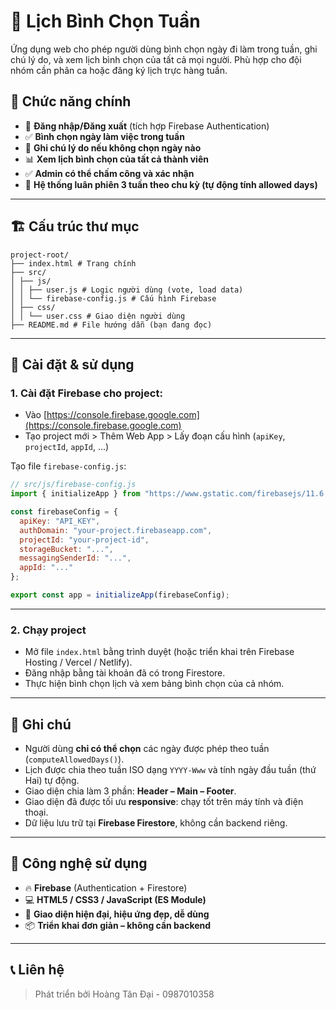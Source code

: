 # 📅 Lịch Bình Chọn Tuần

Ứng dụng web cho phép người dùng bình chọn ngày đi làm trong tuần, ghi chú lý do, và xem lịch bình chọn của tất cả mọi người. Phù hợp cho đội nhóm cần phân ca hoặc đăng ký lịch trực hàng tuần.

## 🚀 Chức năng chính

- 👤 **Đăng nhập/Đăng xuất** (tích hợp Firebase Authentication)
- ✅ **Bình chọn ngày làm việc trong tuần**
- 📝 **Ghi chú lý do nếu không chọn ngày nào**
- 📊 **Xem lịch bình chọn của tất cả thành viên**
- ✅ **Admin có thể chấm công và xác nhận**
- 🔁 **Hệ thống luân phiên 3 tuần theo chu kỳ (tự động tính allowed days)**

---

## 🏗️ Cấu trúc thư mục

```
project-root/
├── index.html # Trang chính
├── src/
│ ├── js/
│ │ ├── user.js # Logic người dùng (vote, load data)
│ │ └── firebase-config.js # Cấu hình Firebase
│ ├── css/
│ │ └── user.css # Giao diện người dùng
├── README.md # File hướng dẫn (bạn đang đọc)
```

---

## 🔧 Cài đặt & sử dụng

### 1. Cài đặt Firebase cho project:
- Vào [https://console.firebase.google.com](https://console.firebase.google.com)
- Tạo project mới > Thêm Web App > Lấy đoạn cấu hình (`apiKey`, `projectId`, `appId`, ...)

Tạo file `firebase-config.js`:

```js
// src/js/firebase-config.js
import { initializeApp } from "https://www.gstatic.com/firebasejs/11.6.0/firebase-app.js";

const firebaseConfig = {
  apiKey: "API_KEY",
  authDomain: "your-project.firebaseapp.com",
  projectId: "your-project-id",
  storageBucket: "...",
  messagingSenderId: "...",
  appId: "..."
};

export const app = initializeApp(firebaseConfig);
```

---

### 2. Chạy project
- Mở file `index.html` bằng trình duyệt (hoặc triển khai trên Firebase Hosting / Vercel / Netlify).
- Đăng nhập bằng tài khoản đã có trong Firestore.
- Thực hiện bình chọn lịch và xem bảng bình chọn của cả nhóm.

---

## 📌 Ghi chú

- Người dùng **chỉ có thể chọn** các ngày được phép theo tuần (`computeAllowedDays()`).
- Lịch được chia theo tuần ISO dạng `YYYY-Www` và tính ngày đầu tuần (thứ Hai) tự động.
- Giao diện chia làm 3 phần: **Header – Main – Footer**.
- Giao diện đã được tối ưu **responsive**: chạy tốt trên máy tính và điện thoại.
- Dữ liệu lưu trữ tại **Firebase Firestore**, không cần backend riêng.

---

## 🧰 Công nghệ sử dụng

- 🔥 **Firebase** (Authentication + Firestore)
- 💻 **HTML5 / CSS3 / JavaScript (ES Module)**
- 🎨 **Giao diện hiện đại, hiệu ứng đẹp, dễ dùng**
- 📦 **Triển khai đơn giản – không cần backend**

---

## 📞 Liên hệ

> Phát triển bởi Hoàng Tân Đại  - 0987010358